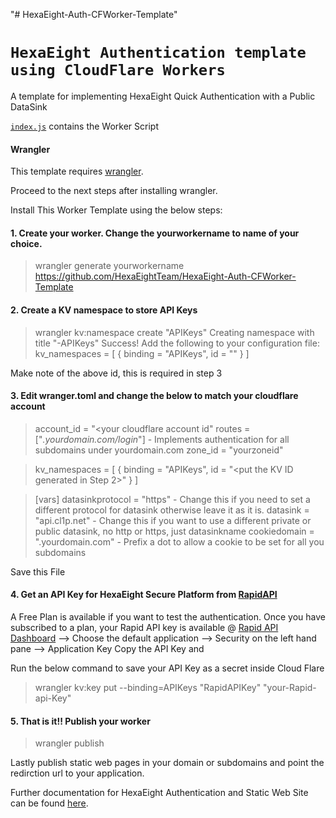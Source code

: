 "# HexaEight-Auth-CFWorker-Template" 
# `HexaEight Authentication template using CloudFlare Workers`

A template for implementing HexaEight Quick Authentication with a Public DataSink

[`index.js`](https://github.com/HexaEightTeam/HexaEight-Auth-CFWorker-Template/blob/main/index.js) contains the Worker Script

#### Wrangler

This template requires [wrangler](https://github.com/cloudflare/wrangler).

Proceed to the next steps after installing wrangler.

Install This Worker Template using the below steps:

#### 1. Create your worker. Change the yourworkername to name of your choice. 

>wrangler generate yourworkername https://github.com/HexaEightTeam/HexaEight-Auth-CFWorker-Template

#### 2. Create a KV namespace to store API Keys

>wrangler kv:namespace create "APIKeys"
> Creating namespace with title "<yourworkername>-APIKeys"
> Success!
>Add the following to your configuration file:
>kv_namespaces = [
>         { binding = "APIKeys", id = "<An ID gets generated here>" }
>]

Make note of the above id, this is required in step 3

#### 3. Edit wranger.toml and change the below to match your cloudflare account

>account_id = "<your cloudflare account id"
>routes = ["*.yourdomain.com/login*"] - Implements authentication for all subdomains under yourdomain.com
>zone_id = "yourzoneid"

>kv_namespaces = [
>         { binding = "APIKeys", id = "<put the KV ID generated in Step 2>" }
>]

>[vars]
>datasinkprotocol = "https" - Change this if you need to set a different protocol for datasink otherwise leave it as it is.
>datasink = "api.cl1p.net" - Change this if you want to use a different private or public datasink, no http or https, just datasinkname
>cookiedomain = ".yourdomain.com"  - Prefix a dot to allow a cookie to be set for all you subdomains

Save this File

#### 4. Get an API Key for HexaEight Secure Platform from [RapidAPI](https://rapidapi.com/hexaeight-hexaeight-default/api/hexaeight-sso-platform/pricing)

A Free Plan is available if you want to test the authentication. Once you have subscribed to a plan, your Rapid API key is available 
@
[Rapid API Dashboard](https://rapidapi.com/developer/dashboard) --> Choose the default application --> Security on the left hand pane --> Application Key
Copy the API Key and 

Run the below command to save your API Key as a secret inside Cloud Flare

>wrangler kv:key put --binding=APIKeys "RapidAPIKey" "your-Rapid-api-Key"

#### 5. That is it!! Publish your worker
>wrangler publish

Lastly publish static web pages in your domain or subdomains and point the redirction url to your application.

Further documentation for HexaEight Authentication and Static Web Site can be found [here](https://www.hexaeight.com/cfworkers.html).

